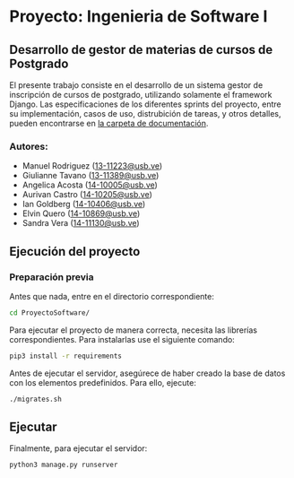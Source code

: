 # Proyecto: Ingenieria de Software I
## Desarrollo de gestor de materias de cursos de Postgrado

El presente trabajo consiste en el desarrollo de un sistema gestor de inscripción de cursos de postgrado, utilizando solamente el framework Django. Las especificaciones de los diferentes sprints del proyecto, entre su implementación, casos de uso, distrubición de tareas, y otros detalles, pueden encontrarse en [la carpeta de documentación](https://github.com/Giulianne17/Coordinacion-de-computacion-API/tree/master/Documentacion).

### Autores:

* Manuel Rodriguez (13-11223@usb.ve)
* Giulianne Tavano (13-11389@usb.ve)
* Angelica Acosta (14-10005@usb.ve)
* Aurivan Castro (14-10205@usb.ve)
* Ian Goldberg (14-10406@usb.ve)
* Elvin Quero (14-10869@usb.ve)
* Sandra Vera (14-11130@usb.ve)

## Ejecución del proyecto

### Preparación previa

Antes que nada, entre en el directorio correspondiente:

```Bash
cd ProyectoSoftware/
```

Para ejecutar el proyecto de manera correcta, necesita las librerías correspondientes. Para instalarlas use el siguiente comando:

```Bash
pip3 install -r requirements
```

Antes de ejecutar el servidor, asegúrece de haber creado la base de datos con los elementos predefinidos. Para ello, ejecute:

```Bash
./migrates.sh
```

## Ejecutar

Finalmente, para ejecutar el servidor:

```Bash
python3 manage.py runserver
```
